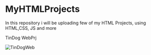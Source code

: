 # MyHTMLProjects
In this repository i will be uploading few of my HTML Projects, using HTML,CSS, JS and more


TinDog WebPrj

![TinDogWeb](https://github.com/Elswee13/MyHTMLProjects/assets/77897104/099d169d-2b65-405b-9726-ef07de9b9efa)
